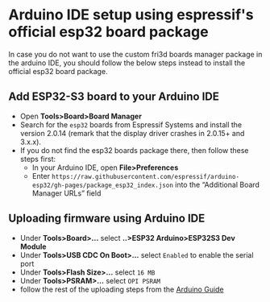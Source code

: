 # Arduino IDE setup using espressif's official esp32 board package
In case you do not want to use the custom fri3d boards manager package in the arduino IDE, you should follow the below steps instead to install the official esp32 board package.

## Add ESP32-S3 board to your Arduino IDE

* Open **Tools>Board>Board Manager**
* Search for the `esp32` boards from Espressif Systems and install the version 2.0.14 (remark that the display driver crashes in 2.0.15+ and 3.x.x).
* If you do not find the esp32 boards package there, then follow these steps first: 
  * In your Arduino IDE, open **File>Preferences**
  * Enter `https://raw.githubusercontent.com/espressif/arduino-esp32/gh-pages/package_esp32_index.json` into the “Additional Board Manager URLs” field


## Uploading firmware using Arduino IDE
* Under **Tools>Board>...** select **..>ESP32 Arduino>ESP32S3 Dev Module**
* Under **Tools>USB CDC On Boot>...** select `Enabled` to enable the serial port
* Under **Tools>Flash Size>...** select `16 MB`
* Under **Tools>PSRAM>...** select `OPI PSRAM`
* follow the rest of the uploading steps from the [Arduino Guide](./index.en.md#uploading-a-sketch-using-arduino-ide)
